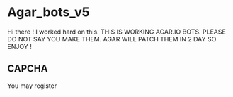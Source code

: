 # Agar_bots_v5
Hi there ! I worked hard on this. THIS IS WORKING AGAR.IO BOTS. PLEASE DO NOT SAY YOU MAKE THEM. AGAR WILL PATCH THEM IN 2 DAY SO ENJOY !

## CAPCHA

You may register
